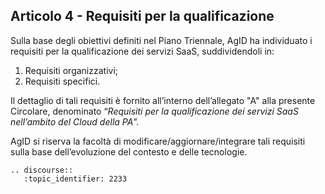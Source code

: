 ## Articolo 4 - Requisiti per la qualificazione

Sulla base degli obiettivi definiti nel Piano Triennale, AgID ha individuato i
requisiti per la qualificazione dei servizi SaaS, suddividendoli in:


1. Requisiti organizzativi;
2. Requisiti specifici.

Il dettaglio di tali requisiti è fornito all’interno dell’allegato "A" alla
presente Circolare, denominato “*Requisiti per la qualificazione dei servizi
SaaS nell’ambito del Cloud della PA*”.

AgID si riserva la facoltà di modificare/aggiornare/integrare tali requisiti
sulla base dell’evoluzione del contesto e delle tecnologie.

```eval_rst
.. discourse::
   :topic_identifier: 2233
```
